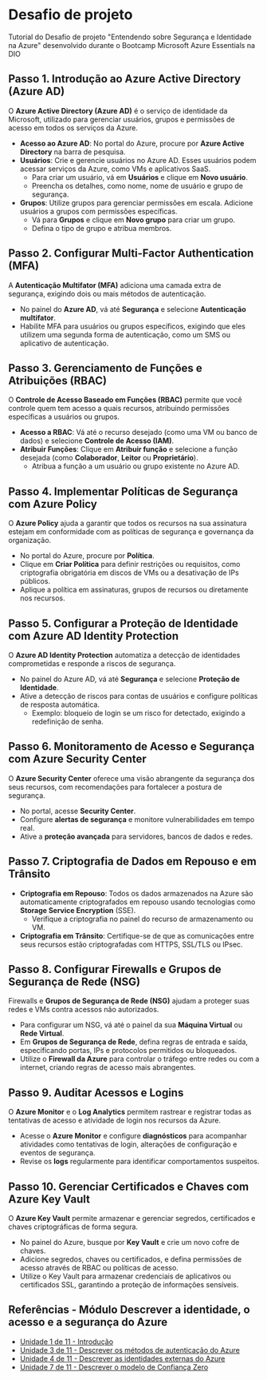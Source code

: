 # Desafio de projeto
Tutorial do Desafio de projeto "Entendendo sobre Segurança e Identidade na Azure" desenvolvido durante o Bootcamp Microsoft Azure Essentials na DIO

## Passo 1. Introdução ao Azure Active Directory (Azure AD)

O **Azure Active Directory (Azure AD)** é o serviço de identidade da Microsoft, utilizado para gerenciar usuários, grupos e permissões de acesso em todos os serviços da Azure.

- **Acesso ao Azure AD**: No portal do Azure, procure por **Azure Active Directory** na barra de pesquisa.
- **Usuários**: Crie e gerencie usuários no Azure AD. Esses usuários podem acessar serviços da Azure, como VMs e aplicativos SaaS.
  - Para criar um usuário, vá em **Usuários** e clique em **Novo usuário**.
  - Preencha os detalhes, como nome, nome de usuário e grupo de segurança.
- **Grupos**: Utilize grupos para gerenciar permissões em escala. Adicione usuários a grupos com permissões específicas.
  - Vá para **Grupos** e clique em **Novo grupo** para criar um grupo.
  - Defina o tipo de grupo e atribua membros.

## Passo 2. Configurar Multi-Factor Authentication (MFA)

A **Autenticação Multifator (MFA)** adiciona uma camada extra de segurança, exigindo dois ou mais métodos de autenticação.

- No painel do **Azure AD**, vá até **Segurança** e selecione **Autenticação multifator**.
- Habilite MFA para usuários ou grupos específicos, exigindo que eles utilizem uma segunda forma de autenticação, como um SMS ou aplicativo de autenticação.

## Passo 3. Gerenciamento de Funções e Atribuições (RBAC)

O **Controle de Acesso Baseado em Funções (RBAC)** permite que você controle quem tem acesso a quais recursos, atribuindo permissões específicas a usuários ou grupos.

- **Acesso a RBAC**: Vá até o recurso desejado (como uma VM ou banco de dados) e selecione **Controle de Acesso (IAM)**.
- **Atribuir Funções**: Clique em **Atribuir função** e selecione a função desejada (como **Colaborador**, **Leitor** ou **Proprietário**).
  - Atribua a função a um usuário ou grupo existente no Azure AD.

## Passo 4. Implementar Políticas de Segurança com Azure Policy

O **Azure Policy** ajuda a garantir que todos os recursos na sua assinatura estejam em conformidade com as políticas de segurança e governança da organização.

- No portal do Azure, procure por **Política**.
- Clique em **Criar Política** para definir restrições ou requisitos, como criptografia obrigatória em discos de VMs ou a desativação de IPs públicos.
- Aplique a política em assinaturas, grupos de recursos ou diretamente nos recursos.

## Passo 5. Configurar a Proteção de Identidade com Azure AD Identity Protection

O **Azure AD Identity Protection** automatiza a detecção de identidades comprometidas e responde a riscos de segurança.

- No painel do Azure AD, vá até **Segurança** e selecione **Proteção de Identidade**.
- Ative a detecção de riscos para contas de usuários e configure políticas de resposta automática.
  - Exemplo: bloqueio de login se um risco for detectado, exigindo a redefinição de senha.

## Passo 6. Monitoramento de Acesso e Segurança com Azure Security Center

O **Azure Security Center** oferece uma visão abrangente da segurança dos seus recursos, com recomendações para fortalecer a postura de segurança.

- No portal, acesse **Security Center**.
- Configure **alertas de segurança** e monitore vulnerabilidades em tempo real.
- Ative a **proteção avançada** para servidores, bancos de dados e redes.

## Passo 7. Criptografia de Dados em Repouso e em Trânsito

- **Criptografia em Repouso**: Todos os dados armazenados na Azure são automaticamente criptografados em repouso usando tecnologias como **Storage Service Encryption** (SSE).
  - Verifique a criptografia no painel do recurso de armazenamento ou VM.
- **Criptografia em Trânsito**: Certifique-se de que as comunicações entre seus recursos estão criptografadas com HTTPS, SSL/TLS ou IPsec.

## Passo 8. Configurar Firewalls e Grupos de Segurança de Rede (NSG)

Firewalls e **Grupos de Segurança de Rede (NSG)** ajudam a proteger suas redes e VMs contra acessos não autorizados.

- Para configurar um NSG, vá até o painel da sua **Máquina Virtual** ou **Rede Virtual**.
- Em **Grupos de Segurança de Rede**, defina regras de entrada e saída, especificando portas, IPs e protocolos permitidos ou bloqueados.
- Utilize o **Firewall da Azure** para controlar o tráfego entre redes ou com a internet, criando regras de acesso mais abrangentes.

## Passo 9. Auditar Acessos e Logins

O **Azure Monitor** e o **Log Analytics** permitem rastrear e registrar todas as tentativas de acesso e atividade de login nos recursos da Azure.

- Acesse o **Azure Monitor** e configure **diagnósticos** para acompanhar atividades como tentativas de login, alterações de configuração e eventos de segurança.
- Revise os **logs** regularmente para identificar comportamentos suspeitos.

## Passo 10. Gerenciar Certificados e Chaves com Azure Key Vault

O **Azure Key Vault** permite armazenar e gerenciar segredos, certificados e chaves criptográficas de forma segura.

- No painel do Azure, busque por **Key Vault** e crie um novo cofre de chaves.
- Adicione segredos, chaves ou certificados, e defina permissões de acesso através de RBAC ou políticas de acesso.
- Utilize o Key Vault para armazenar credenciais de aplicativos ou certificados SSL, garantindo a proteção de informações sensíveis.

## Referências - Módulo Descrever a identidade, o acesso e a segurança do Azure   
- [Unidade 1 de 11 - Introdução](https://learn.microsoft.com/training/modules/describe-azure-identity-access-security/1-introduction)
- [Unidade 3 de 11 - Descrever os métodos de autenticação do Azure](https://learn.microsoft.com/training/modules/describe-azure-identity-access-security/3-authentication-methods)
- [Unidade 4 de 11 - Descrever as identidades externas do Azure](https://learn.microsoft.com/training/modules/describe-azure-identity-access-security/4-external-identities)
- [Unidade 7 de 11 - Descrever o modelo de Confiança Zero](https://learn.microsoft.com/training/modules/describe-azure-identity-access-security/7-describe-zero-trust-model)
